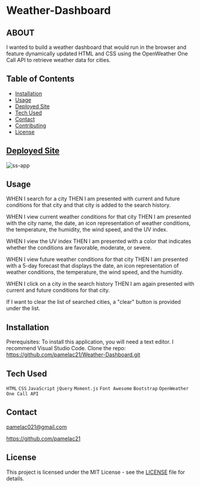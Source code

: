 # Weather-Dashboard

## ABOUT

I wanted to build a weather dashboard that would run in the browser and feature dynamically updated HTML and CSS using the OpenWeather One Call API to retrieve weather data for cities.

## Table of Contents

- [Installation](#installation)
- [Usage](#usage)
- [Deployed Site](#deployed-site)
- [Tech Used](#tech-used)
- [Contact](#contact)
- [Contributing](#contact)
- [License](#license)

## [Deployed Site](https://pamelac21.github.io/Weather-Dashboard/)

![ss-app](https://user-images.githubusercontent.com/87335354/135306537-7a209217-26a2-4179-8863-1fc0b9deff3a.png)


## Usage

WHEN I search for a city THEN I am presented with current and future conditions for that city and that city is added to the search history. 

WHEN I view current weather conditions for that city THEN I am presented with the city name, the date, an icon representation of weather conditions, the temperature, the humidity, the wind speed, and the UV index. 

WHEN I view the UV index THEN I am presented with a color that indicates whether the conditions are favorable, moderate, or severe. 

WHEN I view future weather conditions for that city THEN I am presented with a 5-day forecast that displays the date, an icon representation of weather conditions, the temperature, the wind speed, and the humidity. 

WHEN I click on a city in the search history THEN I am again presented with current and future conditions for that city.

If I want to clear the list of searched cities, a "clear" button is provided under the list.

## Installation
Prerequisites: To install this application, you will need a text editor. I recommend Visual Studio Code.
Clone the repo: https://github.com/pamelac21/Weather-Dashboard.git


## Tech Used
`HTML` `CSS` `JavaScript` `jQuery` `Moment.js` `Font Awesome` `Bootstrap` `OpenWeather One Call API`


## Contact

pamelac021@gmail.com

https://github.com/pamelac21


## License

This project is licensed under the MIT License - see the [LICENSE](LICENSE) file for details.

